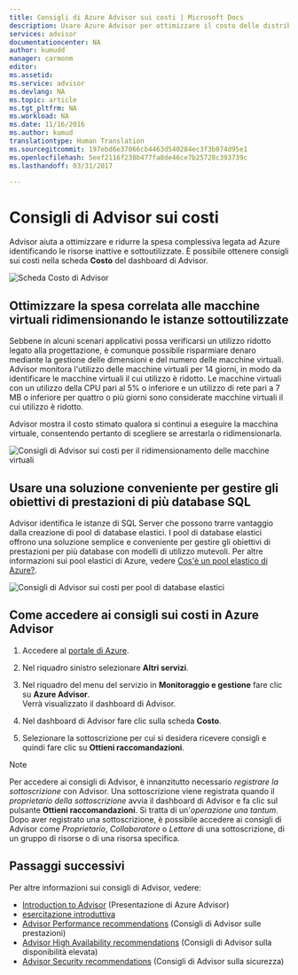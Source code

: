 ```yaml
---
title: Consigli di Azure Advisor sui costi | Microsoft Docs
description: Usare Azure Advisor per ottimizzare il costo delle distribuzioni di Azure.
services: advisor
documentationcenter: NA
author: kumudd
manager: carmonm
editor: 
ms.assetid: 
ms.service: advisor
ms.devlang: NA
ms.topic: article
ms.tgt_pltfrm: NA
ms.workload: NA
ms.date: 11/16/2016
ms.author: kumud
translationtype: Human Translation
ms.sourcegitcommit: 197ebd6e37066cb4463d540284ec3f3b074d95e1
ms.openlocfilehash: 5eef2116f238b477fa8de46ce7b25728c393739c
ms.lasthandoff: 03/31/2017

---
```


# <a name="advisor-cost-recommendations"></a>Consigli di Advisor sui costi

Advisor aiuta a ottimizzare e ridurre la spesa complessiva legata ad Azure identificando le risorse inattive e sottoutilizzate. È possibile ottenere consigli sui costi nella scheda **Costo** del dashboard di Advisor.

![Scheda Costo di Advisor](./media/advisor-cost-recommendations/advisor-cost-tab2.png)

## <a name="optimize-virtual-machine-spend-by-resizing-underutilized-instances"></a>Ottimizzare la spesa correlata alle macchine virtuali ridimensionando le istanze sottoutilizzate 
Sebbene in alcuni scenari applicativi possa verificarsi un utilizzo ridotto legato alla progettazione, è comunque possibile risparmiare denaro mediante la gestione delle dimensioni e del numero delle macchine virtuali. Advisor monitora l'utilizzo delle macchine virtuali per 14 giorni, in modo da identificare le macchine virtuali il cui utilizzo è ridotto. Le macchine virtuali con un utilizzo della CPU pari al 5% o inferiore e un utilizzo di rete pari a 7 MB o inferiore per quattro o più giorni sono considerate macchine virtuali il cui utilizzo è ridotto.

Advisor mostra il costo stimato qualora si continui a eseguire la macchina virtuale, consentendo pertanto di scegliere se arrestarla o ridimensionarla.  

![Consigli di Advisor sui costi per il ridimensionamento delle macchine virtuali](./media/advisor-cost-recommendations/advisor-cost-resizevms.png)

## <a name="use-a-cost-effective-solution-to-manage-performance-goals-of-multiple-sql-databases"></a>Usare una soluzione conveniente per gestire gli obiettivi di prestazioni di più database SQL
Advisor identifica le istanze di SQL Server che possono trarre vantaggio dalla creazione di pool di database elastici. I pool di database elastici offrono una soluzione semplice e conveniente per gestire gli obiettivi di prestazioni per più database con modelli di utilizzo mutevoli. Per altre informazioni sui pool elastici di Azure, vedere [Cos'è un pool elastico di Azure?](https://azure.microsoft.com/en-us/documentation/articles/sql-database-elastic-pool/).

![Consigli di Advisor sui costi per pool di database elastici](./media/advisor-cost-recommendations/advisor-cost-elasticdbpools.png)

## <a name="how-to-access-cost-recommendations-in-azure-advisor"></a>Come accedere ai consigli sui costi in Azure Advisor

1. Accedere al [portale di Azure](https://portal.azure.com).

2. Nel riquadro sinistro selezionare **Altri servizi**.

3. Nel riquadro del menu del servizio in **Monitoraggio e gestione** fare clic su **Azure Advisor**.  
 Verrà visualizzato il dashboard di Advisor.

4. Nel dashboard di Advisor fare clic sulla scheda **Costo**.

5. Selezionare la sottoscrizione per cui si desidera ricevere consigli e quindi fare clic su **Ottieni raccomandazioni**.

> [!NOTE]
> Per accedere ai consigli di Advisor, è innanzitutto necessario *registrare la sottoscrizione* con Advisor. Una sottoscrizione viene registrata quando il *proprietario della sottoscrizione* avvia il dashboard di Advisor e fa clic sul pulsante **Ottieni raccomandazioni**. Si tratta di un'*operazione una tantum*. Dopo aver registrato una sottoscrizione, è possibile accedere ai consigli di Advisor come *Proprietario*, *Collaboratore* o *Lettore* di una sottoscrizione, di un gruppo di risorse o di una risorsa specifica.

## <a name="next-steps"></a>Passaggi successivi

Per altre informazioni sui consigli di Advisor, vedere:
* [Introduction to Advisor](advisor-overview.md) (Presentazione di Azure Advisor)
* [esercitazione introduttiva](advisor-get-started.md)
* [Advisor Performance recommendations](advisor-cost-recommendations.md) (Consigli di Advisor sulle prestazioni)
* [Advisor High Availability recommendations](advisor-cost-recommendations.md) (Consigli di Advisor sulla disponibilità elevata)
* [Advisor Security recommendations](advisor-cost-recommendations.md) (Consigli di Advisor sulla sicurezza)

